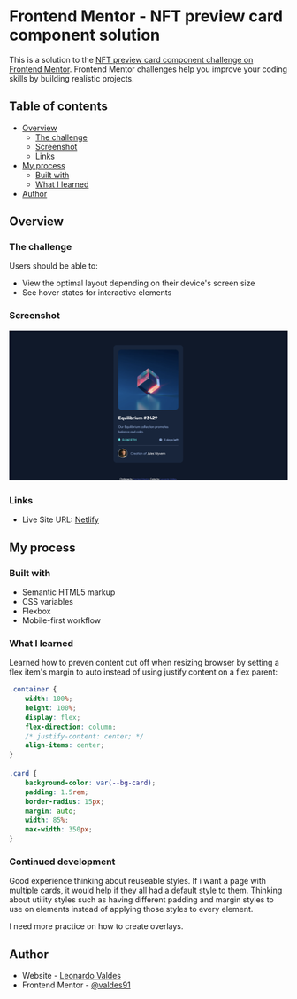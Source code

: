 # Frontend Mentor - NFT preview card component solution

This is a solution to the [NFT preview card component challenge on Frontend Mentor](https://www.frontendmentor.io/challenges/nft-preview-card-component-SbdUL_w0U). Frontend Mentor challenges help you improve your coding skills by building realistic projects.

## Table of contents

- [Overview](#overview)
  - [The challenge](#the-challenge)
  - [Screenshot](#screenshot)
  - [Links](#links)
- [My process](#my-process)
  - [Built with](#built-with)
  - [What I learned](#what-i-learned)
- [Author](#author)

## Overview

### The challenge

Users should be able to:

- View the optimal layout depending on their device's screen size
- See hover states for interactive elements

### Screenshot

![](./screenshot.png)

### Links

- Live Site URL: [Netlify](https://warm-jelly-28a9db.netlify.app/)

## My process

### Built with

- Semantic HTML5 markup
- CSS variables
- Flexbox
- Mobile-first workflow

### What I learned

Learned how to preven content cut off when resizing browser by setting a flex item's margin to auto instead of using justify content on a flex parent:

```css
.container {
	width: 100%;
	height: 100%;
	display: flex;
	flex-direction: column;
	/* justify-content: center; */
	align-items: center;
}

.card {
	background-color: var(--bg-card);
	padding: 1.5rem;
	border-radius: 15px;
	margin: auto;
	width: 85%;
	max-width: 350px;
}
```

### Continued development

Good experience thinking about reuseable styles. If i want a page with multiple cards, it would help if they all had a default style to them. Thinking about utility styles such as having different padding and margin styles to use on elements instead of applying those styles to every element.

I need more practice on how to create overlays.

## Author

- Website - [Leonardo Valdes](https://valdes91.github.io/)
- Frontend Mentor - [@valdes91](https://www.frontendmentor.io/profile/valdes91)
